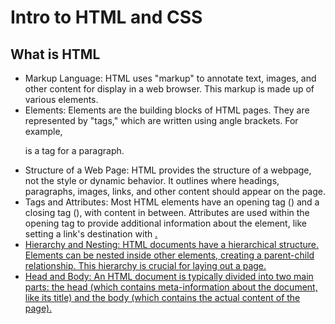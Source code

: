 # Intro to HTML and CSS

## What is HTML
- Markup Language: HTML uses "markup" to annotate text, images, and other content for display in a web browser. This markup is made up of various elements.
- Elements: Elements are the building blocks of HTML pages. They are represented by "tags," which are written using angle brackets. For example, <p> is a tag for a paragraph.
- Structure of a Web Page: HTML provides the structure of a webpage, not the style or dynamic behavior. It outlines where headings, paragraphs, images, links, and other content should appear on the page.
- Tags and Attributes: Most HTML elements have an opening tag (<tag>) and a closing tag (</tag>), with content in between. Attributes are used within the opening tag to provide additional information about the element, like setting a link's destination with <a href="url">.
- Hierarchy and Nesting: HTML documents have a hierarchical structure. Elements can be nested inside other elements, creating a parent-child relationship. This hierarchy is crucial for laying out a page.
- Head and Body: An HTML document is typically divided into two main parts: the head (which contains meta-information about the document, like its title) and the body (which contains the actual content of the page).

